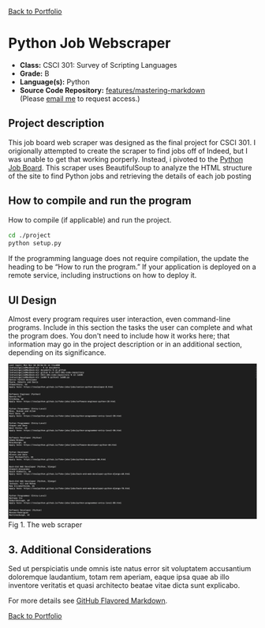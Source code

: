 [Back to Portfolio](./)

Python Job Webscraper
===============

-   **Class:** CSCI 301: Survey of Scripting Languages
-   **Grade:** B
-   **Language(s):** Python
-   **Source Code Repository:** [features/mastering-markdown](https://guides.github.com/features/mastering-markdown/)  
    (Please [email me](mailto:example@csustudent.net?subject=GitHub%20Access) to request access.)

## Project description

This job board web scraper was designed as the final project for CSCI 301. I origionally attempted to create the scraper to find jobs off of Indeed, but I was unable to get that working porperly. Instead, i pivoted to the [Python Job Board](https://pythonjobs.github.io/). This scraper uses BeautifulSoup to analyze the HTML structure of the site to find Python jobs and retrieving the details of each job posting

## How to compile and run the program

How to compile (if applicable) and run the project.

```bash
cd ./project
python setup.py
```

If the programming language does not require compilation, the update the heading to be “How to run the program.” If your application is deployed on a remote service, including instructions on how to deploy it.

## UI Design

Almost every program requires user interaction, even command-line programs. Include in this section the tasks the user can complete and what the program does. You don't need to include how it works here; that information may go in the project description or in an additional section, depending on its significance.

![screenshot](webscraper/pythonjobs.png)  
Fig 1. The web scraper

## 3. Additional Considerations

Sed ut perspiciatis unde omnis iste natus error sit voluptatem accusantium doloremque laudantium, totam rem aperiam, eaque ipsa quae ab illo inventore veritatis et quasi architecto beatae vitae dicta sunt explicabo. 

For more details see [GitHub Flavored Markdown](https://guides.github.com/features/mastering-markdown/).

[Back to Portfolio](./)